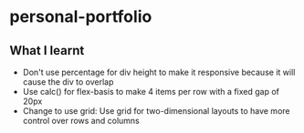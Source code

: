 # personal-portfolio

## What I learnt

- Don't use percentage for div height to make it responsive because it will cause the div to overlap
- Use calc() for flex-basis to make 4 items per row with a fixed gap of 20px
- Change to use grid: Use grid for two-dimensional layouts to have more control over rows and columns
